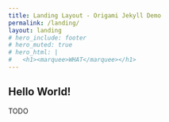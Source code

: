 ```yaml
---
title: Landing Layout - Origami Jekyll Demo
permalink: /landing/
layout: landing
# hero_include: footer
# hero_muted: true
# hero_html: |
#   <h1><marquee>WHAT</marquee></h1>
---
```


## Hello World!

TODO
